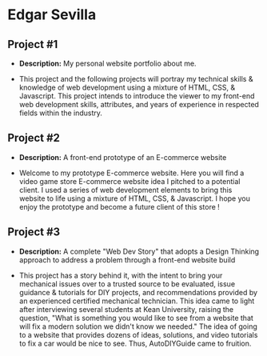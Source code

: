 # Edgar Sevilla


## Project #1

- <b>Description:</b>  My personal website portfolio about me.

- This project and the following projects will portray my technical skills & knowledge of web development using a mixture of HTML, CSS, & Javascript. This project intends to introduce the viewer to my front-end web development skills, attributes, and years of experience in respected fields within the industry.

## Project #2

- <b>Description:</b>  A front-end prototype of an E-commerce website

- Welcome to my prototype E-commerce website. Here you will find a video game store E-commerce website idea I pitched to a potential client. I used a series of web development elements to bring this website to life using a mixture of HTML, CSS, & Javascript. I hope you enjoy the prototype and become a future client of this store !

## Project #3

- <b>Description:</b>  A complete "Web Dev Story" that adopts a Design Thinking approach to address a problem through a front-end website build

- This project has a story behind it, with the intent to bring your mechanical issues over to a trusted source to be evaluated, issue guidance & tutorials for DIY projects, and recommendations provided by an experienced certified mechanical technician. This idea came to light after interviewing several students at Kean University, raising the question, "What is something you would like to see from a website that will fix a modern solution we didn't know we needed." The idea of going to a website that provides dozens of ideas, solutions, and video tutorials to fix a car would be nice to see. Thus, AutoDIYGuide came to fruition.
